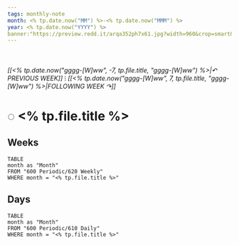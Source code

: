 ```yaml
---
tags: monthly-note  
month: <% tp.date.now("MM") %>-<% tp.date.now("MMM") %>  
year: <% tp.date.now("YYYY") %>  
banner:"https://preview.redd.it/arqa352ph7x61.jpg?width=960&crop=smart&auto=webp&s=84f9245d607b029667d5bfc4abf36547fc6213de"
---
```

⠀  
###### [[<% tp.date.now("gggg-[W]ww", -7, tp.file.title, "gggg-[W]ww") %>|↶ PREVIOUS WEEK]] ⁝ [[<% tp.date.now("gggg-[W]ww", 7, tp.file.title, "gggg-[W]ww") %>|FOLLOWING WEEK ↷]]  
# ◌ <% tp.file.title %>  
  
## Weeks  
```dataview  
TABLE  
month as "Month"  
FROM "600 Periodic/620 Weekly"  
WHERE month = "<% tp.file.title %>"  
```  
  
## Days  
```dataview  
TABLE  
month as "Month"  
FROM "600 Periodic/610 Daily"  
WHERE month = "<% tp.file.title %>"  
```